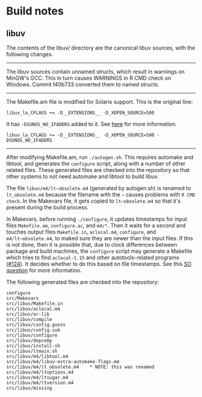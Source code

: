 Build notes
===========


## libuv

The contents of the libuv/ directory are the canonical libuv sources, with the following changes.

****

The libuv sources contain unnamed structs, which result in warnings on MinGW's GCC. This in turn causes WARNINGS in R CMD check on Windows. Commit f40b733 converted them to named structs.

*****

The Makefile.am file is modified for Solaris support. This is the original line:

```
libuv_la_CFLAGS += -D__EXTENSIONS__ -D_XOPEN_SOURCE=500
```

It has `-DSUNOS_NO_IFADDRS` added to it. See [here](https://github.com/libuv/libuv/issues/1458) for more information.

```
libuv_la_CFLAGS += -D__EXTENSIONS__ -D_XOPEN_SOURCE=500 -DSUNOS_NO_IFADDRS
```

*****

After modifying Makefile.am, run `./autogen.sh`. This requires automake and libtool, and generates the `configure` script, along with a number of other related files. These generated files are checked into the repository so that other systems to not need automake and libtool to build libuv.

The file `libuv/m4/lt~obsolete.m4` (generated by autogen.sh) is renamed to `lt_obsolete.m4` because the filename with the `~` causes problems with `R CMD check`. In the Makevars file, it gets copied to `lt~obsolete.m4` so that it's present during the build process.

In Makevars, before running `./configure`, it updates timestamps for input files `Makefile.am`, `configure.ac`, and `m4/*`. Then it waits for a second and touches output files `Makefile.in`, `aclocal.m4`, `configure`, and `m4/lt~obsolete.m4`, to maked sure they are newer than the input files. If this is not done, then it is possible that, due to clock differences between package and build machines, the `configure` script may generate a Makefile which tries to find `aclocal-1.15` and other autotools-related programs ([#124](https://github.com/rstudio/httpuv/issues/124)). It decides whether to do this based on file timestamps. See this [SO question](https://stackoverflow.com/questions/33278928/how-to-overcome-aclocal-1-15-is-missing-on-your-system-warning-when-compilin) for more information.

The following generated files are checked into the repository:

```
configure
src/Makevars
src/libuv/Makefile.in
src/libuv/aclocal.m4
src/libuv/ar-lib
src/libuv/compile
src/libuv/config.guess
src/libuv/config.sub
src/libuv/configure
src/libuv/depcomp
src/libuv/install-sh
src/libuv/ltmain.sh
src/libuv/m4/libtool.m4
src/libuv/m4/libuv-extra-automake-flags.m4
src/libuv/m4/lt_obsolete.m4    * NOTE: this was renamed
src/libuv/m4/ltoptions.m4
src/libuv/m4/ltsugar.m4
src/libuv/m4/ltversion.m4
src/libuv/missing
```
